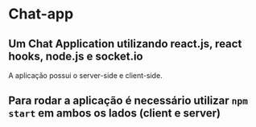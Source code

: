 # Chat-app
 
 ## Um Chat Application utilizando react.js, react hooks, node.js e socket.io

A aplicação possui o server-side e client-side.

## Para rodar a aplicação é necessário utilizar `npm start` em ambos os lados (client e server)
